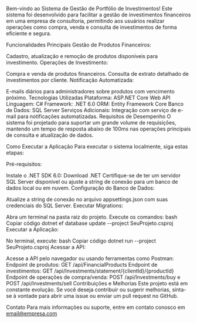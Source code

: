 Bem-vindo ao Sistema de Gestão de Portfólio de Investimentos!
Este sistema foi desenvolvido para facilitar a gestão de investimentos financeiros em uma empresa de consultoria, permitindo aos usuários realizar operações como compra, venda e consulta de investimentos de forma eficiente e segura.

Funcionalidades Principais
Gestão de Produtos Financeiros:

Cadastro, atualização e remoção de produtos disponíveis para investimento.
Operações de Investimento:

Compra e venda de produtos financeiros.
Consulta de extrato detalhado de investimentos por cliente.
Notificação Automatizada:

E-mails diários para administradores sobre produtos com vencimento próximo.
Tecnologias Utilizadas
Plataforma: ASP.NET Core Web API
Linguagem: C#
Framework: .NET 6.0
ORM: Entity Framework Core
Banco de Dados: SQL Server
Serviços Adicionais: Integração com serviço de e-mail para notificações automatizadas.
Requisitos de Desempenho
O sistema foi projetado para suportar um grande volume de requisições, mantendo um tempo de resposta abaixo de 100ms nas operações principais de consulta e atualização de dados.

Como Executar a Aplicação
Para executar o sistema localmente, siga estas etapas:

Pré-requisitos:

Instale o .NET SDK 6.0: Download .NET
Certifique-se de ter um servidor SQL Server disponível ou ajuste a string de conexão para um banco de dados local ou em nuvem.
Configuração do Banco de Dados:

Atualize a string de conexão no arquivo appsettings.json com suas credenciais do SQL Server.
Executar Migrations:

Abra um terminal na pasta raiz do projeto.
Execute os comandos:
bash
Copiar código
dotnet ef database update --project SeuProjeto.csproj
Executar a Aplicação:

No terminal, execute:
bash
Copiar código
dotnet run --project SeuProjeto.csproj
Acessar a API:

Acesse a API pelo navegador ou usando ferramentas como Postman:
Endpoint de produtos: GET /api/FinancialProducts
Endpoint de investimentos: GET /api/Investments/statement/{clientId}/{productId}
Endpoint de operações de compra/venda: POST /api/Investments/buy e POST /api/Investments/sell
Contribuições e Melhorias
Este projeto está em constante evolução. Se você deseja contribuir ou sugerir melhorias, sinta-se à vontade para abrir uma issue ou enviar um pull request no GitHub.

Contato
Para mais informações ou suporte, entre em contato conosco em email@empresa.com 
